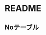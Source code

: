 # README

## Noテーブル

<!--
## sテーブル
|Column |Type |Options |
|-------|-----|--------|
| | | |
| | | |

### Association
-  :
-->